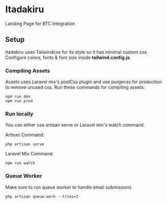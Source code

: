 # Itadakiru

Landing Page for BTC Integration

## Setup
Itadakiru uses Tailwindcss for its style so it has minimal custom css. Configure colors, fonts & font size inside **tailwind.config.js**.

### Compiling Assets
Assets uses Laravel mix's postCss plugin and use purgecss for production to remove unused css. Run these commands for compiling assets:
```
npm run dev  
npm run prod
```

### Run locally
You can either use artisan serve or Laravel mix's watch command.

Artisan Command:
```
php artisan serve
```

Laravel Mix Command:
```
npm run watch
```

### Queue Worker
Make sure to run queue worker to handle email submissions
```
php artisan queue:work --tries=3
```